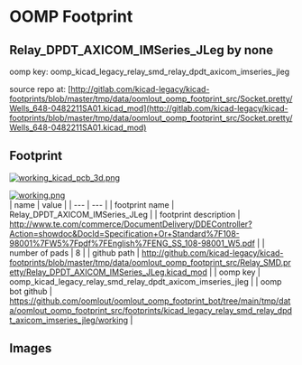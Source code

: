 # OOMP Footprint  
## Relay_DPDT_AXICOM_IMSeries_JLeg  by none  
  
oomp key: oomp_kicad_legacy_relay_smd_relay_dpdt_axicom_imseries_jleg  
  
source repo at: [http://gitlab.com/kicad-legacy/kicad-footprints/blob/master/tmp/data/oomlout_oomp_footprint_src/Socket.pretty/Wells_648-0482211SA01.kicad_mod](http://gitlab.com/kicad-legacy/kicad-footprints/blob/master/tmp/data/oomlout_oomp_footprint_src/Socket.pretty/Wells_648-0482211SA01.kicad_mod)  
## Footprint  
  
[![working_kicad_pcb_3d.png](working_kicad_pcb_3d_600.png)](working_kicad_pcb_3d.png)  
  
[![working.png](working_600.png)](working.png)  
| name | value | 
| --- | --- | 
| footprint name | Relay_DPDT_AXICOM_IMSeries_JLeg | 
| footprint description | http://www.te.com/commerce/DocumentDelivery/DDEController?Action=showdoc&DocId=Specification+Or+Standard%7F108-98001%7FW5%7Fpdf%7FEnglish%7FENG_SS_108-98001_W5.pdf | 
| number of pads | 8 | 
| github path | http://github.com/kicad-legacy/kicad-footprints/blob/master/tmp/data/oomlout_oomp_footprint_src/Relay_SMD.pretty/Relay_DPDT_AXICOM_IMSeries_JLeg.kicad_mod | 
| oomp key | oomp_kicad_legacy_relay_smd_relay_dpdt_axicom_imseries_jleg | 
| oomp bot github | https://github.com/oomlout/oomlout_oomp_footprint_bot/tree/main/tmp/data/oomlout_oomp_footprint_src/footprints/kicad_legacy_relay_smd_relay_dpdt_axicom_imseries_jleg/working | 
## Images  
